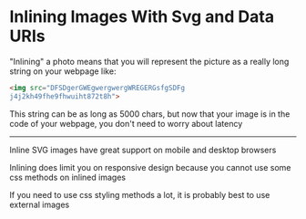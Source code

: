 # Inlining Images With Svg and Data URIs

"Inlining" a photo means that you will represent the picture as a really long string on your webpage like:

```HTML
<img src="DFSDgerGWEgwergwergWREGERGsfgSDFg
j4j2kh49fhe9fhwuiht872t8h">
```

This string can be as long as 5000 chars, but now that your image is in the code of your webpage, you don't need to worry about latency

***

Inline SVG images have great support on mobile and desktop browsers

Inlining does limit you on responsive design because you cannot use some css methods on inlined images

If you need to use css styling methods a lot, it is probably best to use external images
